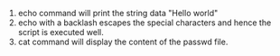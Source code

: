 1. echo command will print the string data "Hello world"
2. echo with a backlash escapes the special characters and hence the script is executed well.
3. cat command will display the content of the passwd file.  
